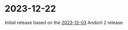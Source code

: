 # 2023-12-22
Initial release based on the [2023-12-03](https://github.com/ToyKeeper/anduril/releases/tag/r2023-12-03) Andúril 2 release

